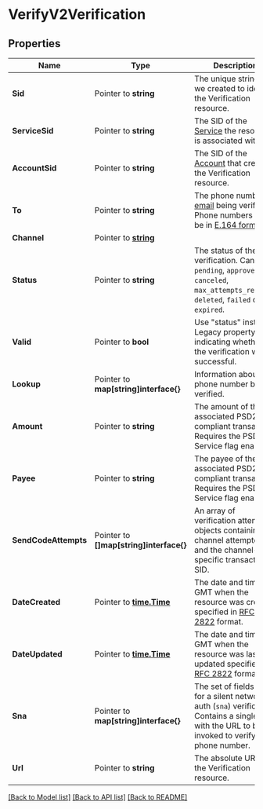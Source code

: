 # VerifyV2Verification

## Properties

Name | Type | Description | Notes
------------ | ------------- | ------------- | -------------
**Sid** | Pointer to **string** | The unique string that we created to identify the Verification resource. |
**ServiceSid** | Pointer to **string** | The SID of the [Service](https://www.twilio.com/docs/verify/api/service) the resource is associated with. |
**AccountSid** | Pointer to **string** | The SID of the [Account](https://www.twilio.com/docs/iam/api/account) that created the Verification resource. |
**To** | Pointer to **string** | The phone number or [email](https://www.twilio.com/docs/verify/email) being verified. Phone numbers must be in [E.164 format](https://www.twilio.com/docs/glossary/what-e164). |
**Channel** | Pointer to [**string**](VerificationEnumChannel.md) |  |
**Status** | Pointer to **string** | The status of the verification. Can be: `pending`, `approved`, `canceled`, `max_attempts_reached`, `deleted`, `failed` or `expired`. |
**Valid** | Pointer to **bool** | Use \"status\" instead. Legacy property indicating whether the verification was successful. |
**Lookup** | Pointer to **map[string]interface{}** | Information about the phone number being verified. |
**Amount** | Pointer to **string** | The amount of the associated PSD2 compliant transaction. Requires the PSD2 Service flag enabled. |
**Payee** | Pointer to **string** | The payee of the associated PSD2 compliant transaction. Requires the PSD2 Service flag enabled. |
**SendCodeAttempts** | Pointer to **[]map[string]interface{}** | An array of verification attempt objects containing the channel attempted and the channel-specific transaction SID. |
**DateCreated** | Pointer to [**time.Time**](time.Time.md) | The date and time in GMT when the resource was created specified in [RFC 2822](https://www.ietf.org/rfc/rfc2822.txt) format. |
**DateUpdated** | Pointer to [**time.Time**](time.Time.md) | The date and time in GMT when the resource was last updated specified in [RFC 2822](https://www.ietf.org/rfc/rfc2822.txt) format. |
**Sna** | Pointer to **map[string]interface{}** | The set of fields used for a silent network auth (`sna`) verification. Contains a single field with the URL to be invoked to verify the phone number. |
**Url** | Pointer to **string** | The absolute URL of the Verification resource. |

[[Back to Model list]](../README.md#documentation-for-models) [[Back to API list]](../README.md#documentation-for-api-endpoints) [[Back to README]](../README.md)


